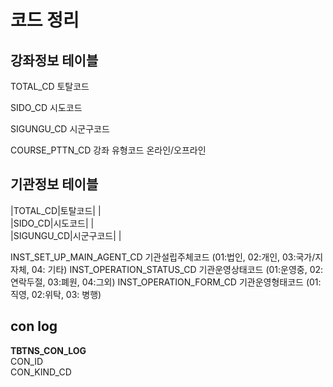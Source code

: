 
# 코드 정리

## 강좌정보 테이블

TOTAL_CD 토탈코드  

SIDO_CD 시도코드  

SIGUNGU_CD 시군구코드  

COURSE_PTTN_CD 강좌 유형코드 온라인/오프라인  

## 기관정보 테이블

|TOTAL_CD|토탈코드| |  
|SIDO_CD|시도코드| |  
|SIGUNGU_CD|시군구코드| |  

INST_SET_UP_MAIN_AGENT_CD 기관설립주체코드 
(01:법인, 02:개인,  03:국가/지자체, 04: 기타)
INST_OPERATION_STATUS_CD 기관운영상태코드
(01:운영중, 02:연락두절, 03:폐원, 04:그외)
INST_OPERATION_FORM_CD 기관운영형태코드
(01:직영, 02:위탁, 03: 병행)

## con log

**TBTNS_CON_LOG**  
CON_ID  
CON_KIND_CD  


<!--stackedit_data:
eyJoaXN0b3J5IjpbLTEyMjYwNjA5MjYsLTExNzc1ODM0MzMsMj
c1NDIwNDcsMTM0NDAwODQ4LDE4NTg3MTQwNDZdfQ==
-->
